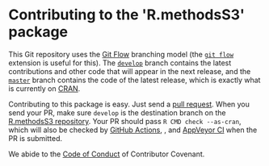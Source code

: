 
# Contributing to the 'R.methodsS3' package

This Git repository uses the [Git Flow](https://nvie.com/posts/a-successful-git-branching-model/) branching model (the [`git flow`](https://github.com/petervanderdoes/gitflow-avh) extension is useful for this).  The [`develop`](https://github.com/HenrikBengtsson/R.methodsS3/tree/develop) branch contains the latest contributions and other code that will appear in the next release, and the [`master`](https://github.com/HenrikBengtsson/R.methodsS3) branch contains the code of the latest release, which is exactly what is currently on [CRAN](https://cran.r-project.org/package=R.methodsS3).

Contributing to this package is easy.  Just send a [pull request](https://help.github.com/articles/using-pull-requests/).  When you send your PR, make sure `develop` is the destination branch on the [R.methodsS3 repository](https://github.com/HenrikBengtsson/R.methodsS3).  Your PR should pass `R CMD check --as-cran`, which will also be checked by  <a href="https://github.com/HenrikBengtsson/R.methodsS3/actions?query=workflow%3AR-CMD-check">GitHub Actions</a>, , and <a href="https://ci.appveyor.com/project/HenrikBengtsson/r-methodss3">AppVeyor CI</a> when the PR is submitted.

We abide to the [Code of Conduct](https://www.contributor-covenant.org/version/2/0/code_of_conduct/) of Contributor Covenant.
